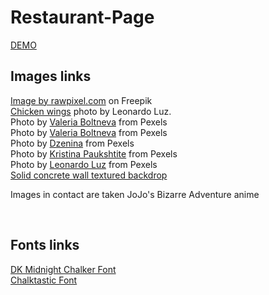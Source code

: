 # Restaurant-Page
<a href="https://szoker527.github.io/Restaurant-Page/">DEMO</a><br>
<h2>Images links</h2>
<a href="https://www.freepik.com/free-photo/solid-concrete-wall-textured-backdrop_17839221.htm#query=chalkboard%20background&position=21&from_view=keyword&track=ais">Image by rawpixel.com</a> on Freepik<br>
<a href="https://www.pexels.com/photo/chicken-wings-on-a-wooden-board-13999253/">Chicken wings</a> photo by Leonardo Luz.<br>
Photo by <a href="https://www.pexels.com/photo/deliciously-looking-pizza-with-parma-ham-10875298/">Valeria Boltneva</a> from Pexels<br>
Photo by <a href="https://www.pexels.com/photo/pizza-pepperoni-with-salami-and-fresh-basil-leaves-cut-in-triangles-10875209/">Valeria Boltneva</a> from Pexels<br>
Photo by <a href="https://www.pexels.com/photo/fried-potatoes-1583884/">Dzenina</a> from Pexels<br>
Photo by <a href="https://www.pexels.com/photo/cooked-pizza-1146760/">Kristina Paukshtite</a> from Pexels<br>
Photo by <a href="https://www.pexels.com/photo/a-close-up-shot-of-a-delicious-margherita-pizza-14391207/">Leonardo Luz</a> from Pexels<br>
<a href="https://www.freepik.com/free-photo/solid-concrete-wall-textured-backdrop_17839221.htm">Solid concrete wall textured backdrop</a><br>
<p>Images in contact are taken JoJo's Bizarre Adventure anime</p><br>
<h2>Fonts links</h2>
<a href="https://www.fontspace.com/dk-midnight-chalker-font-f24683">DK Midnight Chalker Font</a><br>
<a href="https://www.fontspace.com/chalktastic-font-f32933 ">Chalktastic Font</a><br>
